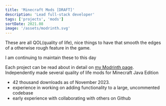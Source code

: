 ```yaml
---
title: 'Minecraft Mods [DRAFT]'
description: 'Lead full-stack developer'
tags: ['projects', 'mods']
sortDate: 2021.08
image: '/assets/modrinth.svg'
---
```

These are all QOL(quality of life), nice things to have that smooth the edges of a otherwise rough feature in the game.

I am continuing to maintain these to this day

Each project can be read about in detail on [my Modrinth page](https://modrinth.com/user/F53/mods).
Independently made several quality of life mods for Minecraft Java Edition
- 42 thousand downloads as of November 2023.
- experience in working on adding functionality to a large, uncommented codebase
- early experience with collaborating with others on Github
